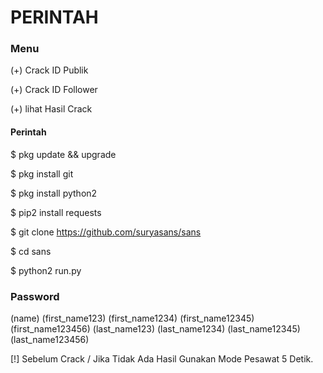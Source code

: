 # PERINTAH

### Menu ###
(+) Crack ID Publik

(+) Crack ID Follower

(+) lihat Hasil Crack

#### Perintah ###
$ pkg update && upgrade

$ pkg install git

$ pkg install python2

$ pip2 install requests

$ git clone https://github.com/suryasans/sans

$ cd sans

$ python2 run.py

### Password ###
(name)
(first_name123)
(first_name1234)
(first_name12345)
(first_name123456)
(last_name123)
(last_name1234)
(last_name12345)
(last_name123456)

[!] Sebelum Crack / Jika Tidak Ada Hasil Gunakan Mode Pesawat 5 Detik.
